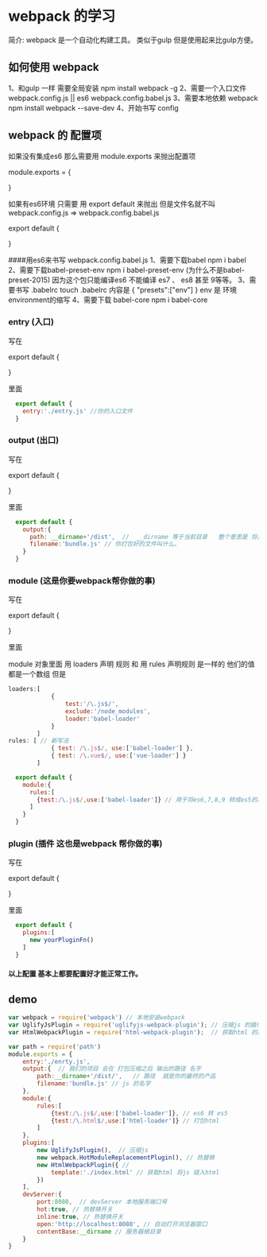 # webpack 的学习
  简介: webpack 是一个自动化构建工具。 类似于gulp 但是使用起来比gulp方便。

## 如何使用 webpack
  1、和gulp 一样 需要全局安装 npm install webpack -g
  2、需要一个入口文件 webpack.config.js || es6 webpack.config.babel.js
  3、需要本地依赖 webpack  npm install webpack --save-dev
  4、开始书写 config

## webpack 的 配置项
  如果没有集成es6 那么需要用 module.exports 来抛出配置项

  module.exports = {

  }

  如果有es6环境 只需要 用 export default 来抛出 但是文件名就不叫webpack.config.js => webpack.config.babel.js

  export default {

  }

####用es6来书写 webpack.config.babel.js
  1、需要下载babel                  npm i babel
  2、需要下载babel-preset-env       npm i babel-preset-env (为什么不是babel-preset-2015) 因为这个包只能编译es6 不能编译 es7 、 es8 甚至 9等等。
  3、需要书写 .babelrc              touch .babelrc      内容是  { "presets":["env"] }   env 是 环境environment的缩写
  4、需要下载 babel-core            npm i babel-core

### entry (入口)

  写在 

  export default {

  }

  里面

```js
  export default {
    entry:'./entry.js' //你的入口文件
  }
```

### output (出口)

  写在 

  export default {

  }

  里面

```js
  export default {
    output:{
      path: __dirname+'/dist',  //  __dirname 等于当前目录   整个意思是 将打包好的东西输出到当前目录下的 dist 文件夹下 
      filename:'bundle.js' // 你打包好的文件叫什么。
    }
  }
```

### module (这是你要webpack帮你做的事)

  写在 

  export default {

  }

  里面

module 对象里面 用 loaders 声明 规则 和 用 rules 声明规则 是一样的 他们的值都是一个数组
但是
```js
loaders:[
            {
                test:'/\.js$/',
                exclude:'/node_modules', 
                loader:'babel-loader'
            }
        ]
rules: [ // 新写法
            { test: /\.js$/, use:['babel-loader'] },
            { test: /\.vue$/, use:['vue-loader'] }
        ]
```
```js
  export default {
    module:{
      rules:[
        {test:/\.js$/,use:['babel-loader']} // 用于将es6,7,8,9 转成es5的。
      ]
    }
  }
```

### plugin (插件 这也是webpack 帮你做的事)

  写在 

  export default {

  }

  里面

```js
  export default {
    plugins:[
      new yourPluginFn()
    ]
  }
```

#### 以上配置 基本上都要配置好才能正常工作。



## demo
```js
var webpack = require('webpack') // 本地安装webpack
var UglifyJsPlugin = require('uglifyjs-webpack-plugin'); // 压缩js 的插件
var HtmlWebpackPlugin = require('html-webpack-plugin');  // 获取html 的插件 

var path = require('path')
module.exports = {
    entry:'./enrty.js',
    output:{  // 我们的项目 会在 打包压缩之后 输出的路径 名字
        path:__dirname+'/dist/',   // 路径  就是你的最终的产品  
        filename:'bundle.js' // js 的名字
    },
    module:{
        rules:[
            {test:/\.js$/,use:['babel-loader']}, // es6 转 es5
            {test:/\.html$/,use:['html-loader']} // 打包html
        ]
    },
    plugins:[
        new UglifyJsPlugin(),  // 压缩js
        new webpack.HotModuleReplacementPlugin(), // 热替换
        new HtmlWebpackPlugin({ //
            template:'./index.html' // 获取html 将js 链入html
        })
    ],
    devServer:{
        port:8080,  // devServer 本地服务端口号
        hot:true, // 热替换开关
        inline:true, // 热替换开关
        open:'http://localhost:8080', // 自动打开浏览器窗口
        contentBase:__dirname // 服务器根目录
    }
}

```